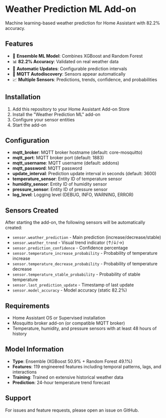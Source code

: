 # Weather Prediction ML Add-on

Machine learning-based weather prediction for Home Assistant with 82.2% accuracy.

## Features

- 🤖 **Ensemble ML Model**: Combines XGBoost and Random Forest
- 📊 **82.2% Accuracy**: Validated on real weather data
- 🔄 **Automatic Updates**: Configurable prediction intervals
- 📡 **MQTT Autodiscovery**: Sensors appear automatically
- 📈 **Multiple Sensors**: Predictions, trends, confidence, and probabilities

## Installation

1. Add this repository to your Home Assistant Add-on Store
2. Install the "Weather Prediction ML" add-on
3. Configure your sensor entities
4. Start the add-on

## Configuration

- **mqtt_broker**: MQTT broker hostname (default: core-mosquitto)
- **mqtt_port**: MQTT broker port (default: 1883)
- **mqtt_username**: MQTT username (default: addons)
- **mqtt_password**: MQTT password
- **update_interval**: Prediction update interval in seconds (default: 3600)
- **temperature_sensor**: Entity ID of temperature sensor
- **humidity_sensor**: Entity ID of humidity sensor
- **pressure_sensor**: Entity ID of pressure sensor
- **log_level**: Logging level (DEBUG, INFO, WARNING, ERROR)

## Sensors Created

After starting the add-on, the following sensors will be automatically created:

- `sensor.weather_prediction` - Main prediction (increase/decrease/stable)
- `sensor.weather_trend` - Visual trend indicator (↑/↓/→)
- `sensor.prediction_confidence` - Confidence percentage
- `sensor.temperature_increase_probability` - Probability of temperature increase
- `sensor.temperature_decrease_probability` - Probability of temperature decrease
- `sensor.temperature_stable_probability` - Probability of stable temperature
- `sensor.last_prediction_update` - Timestamp of last update
- `sensor.model_accuracy` - Model accuracy (static 82.2%)

## Requirements

- Home Assistant OS or Supervised installation
- Mosquitto broker add-on (or compatible MQTT broker)
- Temperature, humidity, and pressure sensors with at least 48 hours of history

## Model Information

- **Type**: Ensemble (XGBoost 50.9% + Random Forest 49.1%)
- **Features**: 119 engineered features including temporal patterns, lags, and interactions
- **Training**: Trained on extensive historical weather data
- **Prediction**: 24-hour temperature trend forecast

## Support

For issues and feature requests, please open an issue on GitHub.